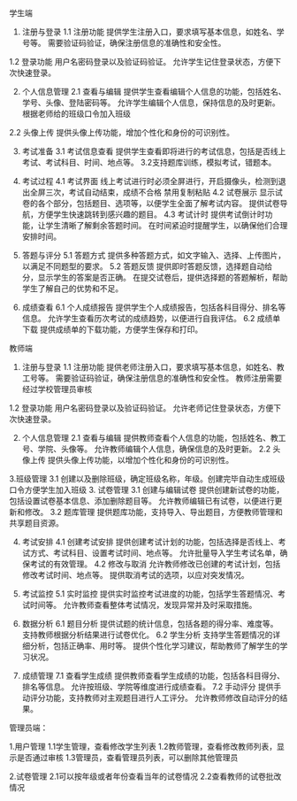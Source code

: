 学生端

1. 注册与登录
1.1 注册功能
提供学生注册入口，要求填写基本信息，如姓名、学号等。
需要验证码验证，确保注册信息的准确性和安全性。

1.2 登录功能
用户名密码登录以及验证码验证。
允许学生记住登录状态，方便下次快速登录。

2. 个人信息管理
2.1 查看与编辑
提供学生查看编辑个人信息的功能，包括姓名、学号、头像、登陆密码等。
允许学生编辑个人信息，保持信息的及时更新。
根据老师给的班级口令加入班级

2.2 头像上传
提供头像上传功能，增加个性化和身份的可识别性。

3. 考试准备
3.1 考试信息查看
提供学生查看即将进行的考试信息，包括是否线上考试、考试科目、时间、地点等。
3.2支持题库训练，模拟考试，错题本。

4. 考试过程
4.1 考试界面
线上考试进行时必须全屏进行，开启摄像头，检测到退出全屏三次，考试自动结束，成绩不合格
禁用复制粘贴
4.2 试卷展示
显示试卷的各个部分，包括题目、选项等，以便学生全面了解考试内容。
提供试卷导航，方便学生快速跳转到感兴趣的题目。
4.3 考试计时
提供考试倒计时功能，让学生清晰了解剩余答题时间。
在时间紧迫时提醒学生，以确保他们合理安排时间。

5. 答题与评分
5.1 答题方式
提供多种答题方式，如文字输入、选择、上传图片，以满足不同题型的要求。
5.2 答题反馈
提供即时答题反馈，选择题自动给分，显示学生的答案是否正确。
在提交试卷后，提供选择题的答题解析，帮助学生了解自己的优势和不足。

6. 成绩查看
6.1 个人成绩报告
提供学生个人成绩报告，包括各科目得分、排名等信息。
允许学生查看历次考试的成绩趋势，以便进行自我评估。
6.2 成绩单下载
提供成绩单的下载功能，方便学生保存和打印。

教师端
1. 注册与登录
1.1 注册功能
提供老师注册入口，要求填写基本信息，如姓名、教工号等。
需要验证码验证，确保注册信息的准确性和安全性。
教师注册需要经过学校管理员审核

1.2 登录功能
用户名密码登录以及验证码验证。
允许老师记住登录状态，方便下次快速登录。

2. 个人信息管理
2.1 查看与编辑
提供教师查看个人信息的功能，包括姓名、教工号、学院、头像等。
允许教师编辑个人信息，确保信息的及时更新。
2.2 头像上传
提供头像上传功能，以增加个性化和身份的可识别性。

3.班级管理
3.1 创建以及删除班级，确定班级名称，年级。创建完毕自动生成班级口令方便学生加入班级
3. 试卷管理
3.1 创建与编辑试卷
提供创建新试卷的功能，包括设置试卷基本信息、添加删除题目等。
允许教师编辑已有试卷，以便进行更新和修改。
3.2 题库管理
提供题库功能，支持导入、导出题目，方便教师管理和共享题目资源。

4. 考试安排
4.1 创建考试安排
提供创建考试计划的功能，包括选择是否线上、考试方式、考试科目、设置考试时间、地点等。
允许批量导入学生考试名单，确保考试的有效管理。
4.2 修改与取消
允许教师修改已创建的考试计划，包括修改考试时间、地点等。
提供取消考试的选项，以应对突发情况。

5. 考试监控
5.1 实时监控
提供实时监控考试进度的功能，包括学生答题情况、考试时间等。
允许教师查看整体考试情况，发现异常并及时采取措施。

6. 数据分析
6.1 题目分析
提供试题的统计信息，包括各题的得分率、难度等。
支持教师根据分析结果进行试卷优化。
6.2 学生分析
支持学生答题情况的详细分析，包括正确率、用时等。
提供个性化学习建议，帮助教师了解学生的学习状况。

7. 成绩管理
7.1 查看学生成绩
提供教师查看学生成绩的功能，包括各科目得分、排名等信息。
允许按班级、学院等维度进行成绩查看。
7.2 手动评分
提供手动评分功能，支持教师对主观题目进行人工评分。
允许教师修改自动评分的结果。

管理员端：

1.用户管理
1.1学生管理，查看修改学生列表
1.2教师管理，查看修改教师列表，显示是否通过审核
1.3管理员，查看管理员列表，可以删除其他管理员

2.试卷管理
2.1可以按年级或者年份查看当年的试卷情况
2.2查看教师的试卷批改情况

